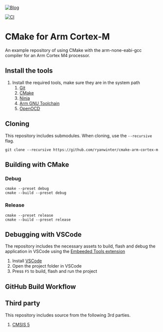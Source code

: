 [![Blog](https://img.shields.io/badge/blog-Ryan%20Winter-orange?style=flat-square)](https://ryanwinter.org)

[![CI](https://github.com/ryanwinter/cmake-arm-template/actions/workflows/CI.yml/badge.svg)](https://github.com/ryanwinter/cmake-arm-template/actions/workflows/CI.yml)

# CMake for Arm Cortex-M

An example repository of using CMake with the arm-none-eabi-gcc compiler for an Arm Cortex M4 processor.

## Install the tools

1. Install the required tools, make sure they are in the system path
    1. [Git](https://git-scm.com/downloads)
    1. [CMake](https://cmake.org/download/)
    1. [Ninja](https://github.com/ninja-build/ninja/releases)
    1. [Arm GNU Toolchain](https://developer.arm.com/tools-and-software/open-source-software/developer-tools/gnu-toolchain/gnu-rm/downloads)
    1. [OpenOCD](https://github.com/openocd-org/openocd/releases)

## Cloning

This repository includes submodules. When cloning, use the ```--recursive``` flag.
``` 
git clone --recursive https://github.com/ryanwinter/cmake-arm-cortex-m
```

## Building with CMake

### Debug

```
cmake --preset debug
cmake --build --preset debug
```

### Release

```
cmake --preset release
cmake --build --preset release
```

## Debugging with VSCode

The repository includes the necessary assets to build, flash and debug the application in VSCode using the [Embeeded Tools extension](https://marketplace.visualstudio.com/items?itemName=ms-vscode.vscode-embedded-tools)

1. Install [VSCode](https://code.visualstudio.com/Download)
1. Open the project folder in VSCode
1. Press `F5` to build, flash and run the project

## GitHub Build Workflow

## Third party

This repository includes source from the following 3rd parties.

1. [CMSIS 5](https://github.com/ARM-software/CMSIS_5)
